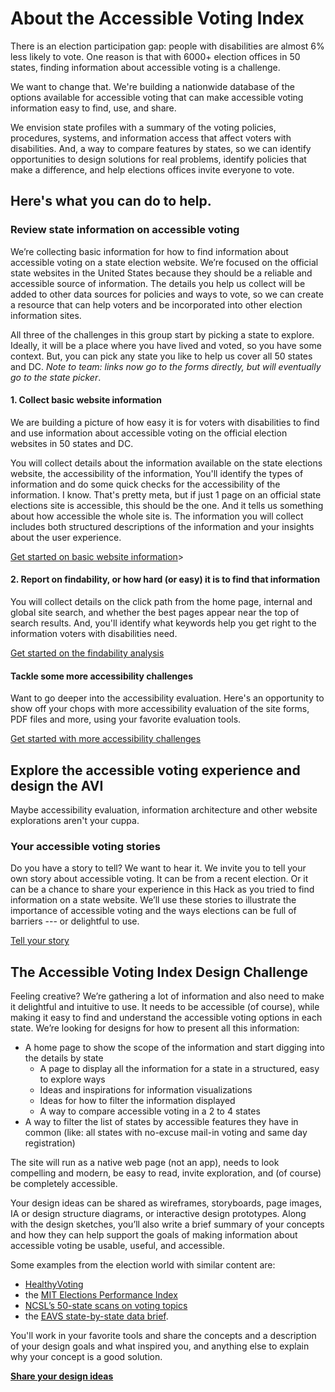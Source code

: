# About the Accessible Voting Index

There is an election participation gap: people with disabilities are almost 6% less likely to vote. One reason is that with 6000+ election offices in 50 states, finding information about accessible voting is a challenge.

We want to change that. We're building a nationwide database of the options available for accessible voting that can make accessible voting information easy to find, use, and share.

We envision state profiles with a summary of the voting policies, procedures, systems, and information access that affect voters with disabilities. And, a way to compare features by states, so we can identify opportunities to design solutions for real problems, identify policies that make a difference, and help elections offices invite everyone to vote.

## Here's what you can do to help.

### Review state information on accessible voting

We’re collecting basic information for how to find information about accessible voting on a state election website. We’re focused on the official state websites in the United States because they should be a reliable and accessible source of information. The details you help us collect will be added to other data sources for policies and ways to vote, so we can create a resource that can help voters and be incorporated into other election information sites.

All three of the challenges in this group start by picking a state to explore. Ideally, it will be a place where you have lived and voted, so you have some context. But, you can pick any state you like to help us cover all 50 states and DC. *Note to team: links now go to the forms directly, but will eventually go to the state picker*.

#### 1. Collect basic website information

We are building a picture of how easy it is for voters with disabilities to find and use information about accessible voting on the official election websites in 50 states and DC.

You will collect details about the information available on the state elections website, the accessibility of the information, You'll identify the types of information and do some quick checks for the accessibility of the information. I know. That's pretty meta, but if just 1 page on an official state elections site is accessible, this should be the one. And it tells us something about how accessible the whole site is. The information you will collect includes both structured descriptions of the information and your insights about the user experience.

[Get started on basic website information](https://www.jotform.com/form/212706217322143")>

#### 2. Report on findability, or how hard (or easy) it is to find that information

You will collect details on the click path from the home page, internal and global site search, and whether the best pages appear near the top of search results. And, you'll identify what keywords help you get right to the information voters with disabilities need.

[Get started on the findability analysis](https://www.jotform.com/form/212714629843157)

#### Tackle some more accessibility challenges

Want to go deeper into the accessibility evaluation. Here's an opportunity to show off your chops with more accessibility evaluation of the site forms, PDF files and more, using your favorite evaluation tools.

[Get started with more accessibility challenges](https://www.jotform.com/form/212714795547162)

## Explore the accessible voting experience and design the AVI

Maybe accessibility evaluation, information architecture and other website explorations aren't your cuppa.

### Your accessible voting stories

Do you have a story to tell? We want to hear it. We invite you to tell your own story about accessible voting. It can be from a recent election. Or it can be a chance to share your experience in this Hack as you tried to find information on a state website. We’ll use these stories to illustrate the importance of accessible voting and the ways elections can be full of barriers --- or delightful to use.

[Tell your story](https://www.jotform.com/form/212714795547162)

## The Accessible Voting Index Design Challenge

Feeling creative? We’re gathering a lot of information and also need to make it delightful and intuitive to use. It needs to be accessible (of course), while making it easy to find and understand the accessible voting options in each state. We’re looking for designs for how to present all this information:

* A home page to show the scope of the information and start digging into the details by state
  * A page to display all the information for a state in a structured, easy to explore ways</li>
  * Ideas and inspirations for information visualizations</li>
  * Ideas for how to filter the information displayed</li>
  * A way to compare accessible voting in a 2 to 4 states</li>
* A way to filter the list of states by accessible features they have in common (like: all states with no-excuse mail-in voting and same day registration)

The site will run as a native web page (not an app), needs to look compelling and modern, be easy to read, invite exploration, and (of course) be completely accessible.

Your design ideas can be shared as wireframes, storyboards, page images, IA or design structure diagrams, or interactive design prototypes.
Along with the design sketches, you’ll also write a brief summary of your concepts and how they can help support the goals of making information about accessible voting be usable, useful, and accessible.

Some examples from the election world with similar content are:

* [HealthyVoting](https://www.healthyvoting.org/)
* the [MIT Elections Performance Index](https://elections.mit.edu/#/data/map)
* [NCSL’s 50-state scans on voting topics](href="https://www.ncsl.org/research/elections-and-campaigns/absentee-and-mail-voting-policies-in-effect-for-the-2020-election.aspx)
* the [EAVS state-by-state data brief](https://www.ncsl.org/research/elections-and-campaigns/absentee-and-mail-voting-policies-in-effect-for-the-2020-election.aspx).

You'll work in your favorite tools and share the concepts and a description of your design goals and what inspired you, and anything else to explain why your concept is a good solution.

**[Share your design ideas](https://www.jotform.com/form/212715475040146)**

